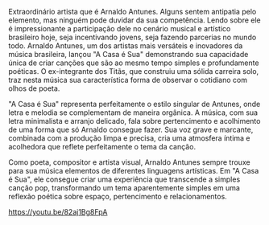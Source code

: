 Extraordinário artista que é Arnaldo Antunes. Alguns sentem antipatia pelo elemento, mas ninguém pode duvidar da sua competência. Lendo sobre ele é impressionante a participação dele no cenário musical e artístico brasileiro hoje, seja incentivando jovens, seja fazendo parcerias no mundo todo. Arnaldo Antunes, um dos artistas mais versáteis e inovadores da música brasileira, lançou "A Casa é Sua" demonstrando sua capacidade única de criar canções que são ao mesmo tempo simples e profundamente poéticas. O ex-integrante dos Titãs, que construiu uma sólida carreira solo, traz nesta música sua característica forma de observar o cotidiano com olhos de poeta.

"A Casa é Sua" representa perfeitamente o estilo singular de Antunes, onde letra e melodia se complementam de maneira orgânica. A música, com sua letra minimalista e arranjo delicado, fala sobre pertencimento e acolhimento de uma forma que só Arnaldo consegue fazer. Sua voz grave e marcante, combinada com a produção limpa e precisa, cria uma atmosfera íntima e acolhedora que reflete perfeitamente o tema da canção.

Como poeta, compositor e artista visual, Arnaldo Antunes sempre trouxe para sua música elementos de diferentes linguagens artísticas. Em "A Casa é Sua", ele consegue criar uma experiência que transcende a simples canção pop, transformando um tema aparentemente simples em uma reflexão poética sobre espaço, pertencimento e relacionamentos.

https://youtu.be/82aj1Bg8FpA
